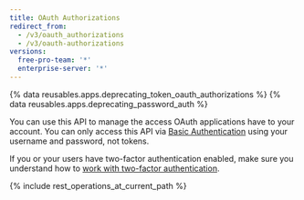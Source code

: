 ```yaml
---
title: OAuth Authorizations
redirect_from:
  - /v3/oauth_authorizations
  - /v3/oauth-authorizations
versions:
  free-pro-team: '*'
  enterprise-server: '*'
---
```


{% data reusables.apps.deprecating_token_oauth_authorizations %}
{% data reusables.apps.deprecating_password_auth %}

You can use this API to manage the access OAuth applications have to your account. You can only access this API via [Basic Authentication](/rest/overview/other-authentication-methods#basic-authentication) using your username and password, not tokens.

If you or your users have two-factor authentication enabled, make sure you understand how to [work with two-factor authentication](/rest/overview/other-authentication-methods#working-with-two-factor-authentication).

{% include rest_operations_at_current_path %}
